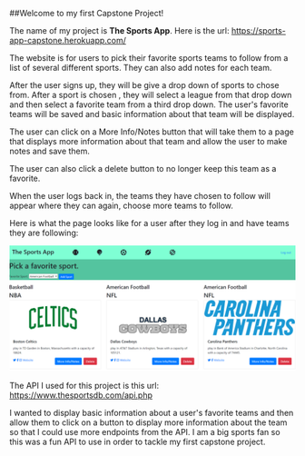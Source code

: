 ##Welcome to my first Capstone Project!

The name of my project is **The Sports App**.  Here is the url: https://sports-app-capstone.herokuapp.com/  

The website is for users to pick their favorite sports teams to follow from a list of several different sports.  They can also add notes for each team.  

After the user signs up, they will be give a drop down of sports to chose from.  After a sport is chosen , they will select a league from that drop down and then select a favorite team from a third drop down.  The user's favorite teams will be saved and basic information about that team will be displayed.

The user can click on a More Info/Notes button that will take them to a page that displays more information about that team and allow the user to make notes and save them.

The user can also click a delete button to no longer keep this team as a favorite.

When the user logs back in, the teams they have chosen to follow will appear where they can again, choose more teams to follow.

Here is what the page looks like for a user after they log in and have teams they are following:

![Sports App main page after logging in](sportsApp.png) 


The API I used for this project is this url: https://www.thesportsdb.com/api.php

I wanted to display basic information about a user's favorite teams and then allow them to click on a button to display more information about the team so that I could use more endpoints from the API.  I am a big sports fan so this was a fun API to use in order to tackle my first capstone project.
